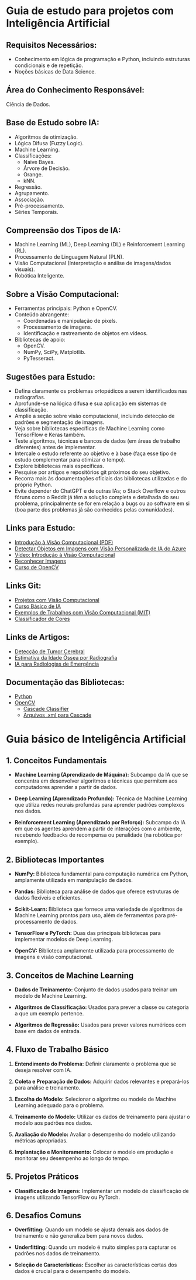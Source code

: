 # Guia de estudo para projetos com Inteligência Artificial

## Requisitos Necessários:
- Conhecimento em lógica de programação e Python, incluindo estruturas condicionais e de repetição.
- Noções básicas de Data Science.

## Área do Conhecimento Responsável:
Ciência de Dados.

## Base de Estudo sobre IA:
- Algoritmos de otimização.
- Lógica Difusa (Fuzzy Logic).
- Machine Learning.
- Classificações:
  - Naive Bayes.
  - Árvore de Decisão.
  - Orange.
  - kNN.
- Regressão.
- Agrupamento.
- Associação.
- Pré-processamento.
- Séries Temporais.

## Compreensão dos Tipos de IA:
- Machine Learning (ML), Deep Learning (DL) e Reinforcement Learning (RL).
- Processamento de Linguagem Natural (PLN).
- Visão Computacional (Interpretação e análise de imagens/dados visuais).
- Robótica Inteligente.

## Sobre a Visão Computacional:
- Ferramentas principais: Python e OpenCV.
- Conteúdo abrangente:
  - Coordenadas e manipulação de pixels.
  - Processamento de imagens.
  - Identificação e rastreamento de objetos em vídeos.
- Bibliotecas de apoio:
  - OpenCV.
  - NumPy, SciPy, Matplotlib.
  - PyTesseract.

## Sugestões para Estudo:
- Defina claramente os problemas ortopédicos a serem identificados nas radiografias.
- Aprofunde-se na lógica difusa e sua aplicação em sistemas de classificação.
- Amplie a seção sobre visão computacional, incluindo detecção de padrões e segmentação de imagens.
- Veja sobre bibliotecas específicas de Machine Learning como TensorFlow e Keras também.
- Teste algoritmos, técnicas e bancos de dados (em áreas de trabalho diferentes) antes de implementar.
- Intercale o estudo referente ao objetivo e à base (faça esse tipo de estudo complementar para otimizar o tempo).
- Explore bibliotecas mais específicas.
- Pesquise por artigos e repositórios git próximos do seu objetivo.
- Recorra mais às documentações oficiais das bibliotecas utilizadas e do próprio Python.
- Evite depender do ChatGPT e de outras IAs; o Stack Overflow e outros fóruns como o Reddit já têm a solução completa e detalhada do seu problema, principalmente se for em relação a bugs ou ao software em si (boa parte dos problemas já são conhecidos pelas comunidades).

## Links para Estudo:
- [Introdução à Visão Computacional (PDF)](https://nca.ufma.br/~geraldo/vc/1.introducao.pdf)
- [Detectar Objetos em Imagens com Visão Personalizada de IA do Azure](https://learn.microsoft.com/pt-br/training/modules/detect-objects-images-custom-vision/)
- [Vídeo: Introdução à Visão Computacional](https://www.youtube.com/watch?v=_LHebVofdwo)
- [Reconhecer Imagens](https://www.youtube.com/watch?v=4RO-3QllHZk)
- [Curso de OpenCV](https://www.youtube.com/watch?v=JiC9iBNRWdQ&list=PLsyobOqUhkthjvmA_s7tTjb7V2EiwYYGC)

## Links Git:
- [Projetos com Visão Computacional](https://github.com/topics/visao-computacional)
- [Curso Básico de IA](https://github.com/VitoriaCarvalho/VisaoComputacional)
- [Exemplos de Trabalhos com Visão Computacional (MIT)](https://github.com/VitoriaCarvalho/VisaoComputacional)
- [Classificador de Cores](https://github.com/MariaEduardaDeAzevedo/classificador-de-cores)

## Links de Artigos:
- [Detecção de Tumor Cerebral](https://repositorio.ufu.br/bitstream/123456789/37641/1/DeteccaoTumorCerebral.pdf)
- [Estimativa da Idade Óssea por Radiografia](https://www.scielo.br/j/rb/a/pDQRNvzWMWng4R7jJqPm5XK/?lang=pt)
- [IA para Radiologias de Emergência](https://www.mdpi.com/2075-4418/12/12/3223)

## Documentação das Bibliotecas:
- [Python](https://docs.python.org/3/)
- [OpenCV](https://docs.opencv.org/4.x/index.html)
  - [Cascade Classifier](https://docs.opencv.org/3.4/db/d28/tutorial_cascade_classifier.html)
  - [Arquivos .xml para Cascade](https://github.com/opencv/opencv/tree/master/data/haarcascades)


# Guia básico de Inteligência Artificial

## 1. Conceitos Fundamentais
  
- **Machine Learning (Aprendizado de Máquina):** Subcampo da IA que se concentra em desenvolver algoritmos e técnicas que permitem aos computadores aprender a partir de dados.

- **Deep Learning (Aprendizado Profundo):** Técnica de Machine Learning que utiliza redes neurais profundas para aprender padrões complexos nos dados.

- **Reinforcement Learning (Aprendizado por Reforço):** Subcampo da IA em que os agentes aprendem a partir de interações com o ambiente, recebendo feedbacks de recompensa ou penalidade (na robótica por exemplo).

## 2. Bibliotecas Importantes

- **NumPy:** Biblioteca fundamental para computação numérica em Python, amplamente utilizada em manipulação de dados.

- **Pandas:** Biblioteca para análise de dados que oferece estruturas de dados flexíveis e eficientes.

- **Scikit-Learn:** Biblioteca que fornece uma variedade de algoritmos de Machine Learning prontos para uso, além de ferramentas para pré-processamento de dados.

- **TensorFlow e PyTorch:** Duas das principais bibliotecas para implementar modelos de Deep Learning.

- **OpenCV:** Biblioteca amplamente utilizada para processamento de imagens e visão computacional.

## 3. Conceitos de Machine Learning

- **Dados de Treinamento:** Conjunto de dados usados para treinar um modelo de Machine Learning.

- **Algoritmos de Classificação:** Usados para prever a classe ou categoria a que um exemplo pertence.

- **Algoritmos de Regressão:** Usados para prever valores numéricos com base em dados de entrada.

## 4. Fluxo de Trabalho Básico

1. **Entendimento do Problema:** Definir claramente o problema que se deseja resolver com IA.

2. **Coleta e Preparação de Dados:** Adquirir dados relevantes e prepará-los para análise e treinamento.

3. **Escolha do Modelo:** Selecionar o algoritmo ou modelo de Machine Learning adequado para o problema.

4. **Treinamento do Modelo:** Utilizar os dados de treinamento para ajustar o modelo aos padrões nos dados.

5. **Avaliação do Modelo:** Avaliar o desempenho do modelo utilizando métricas apropriadas.

6. **Implantação e Monitoramento:** Colocar o modelo em produção e monitorar seu desempenho ao longo do tempo.

## 5. Projetos Práticos

- **Classificação de Imagens:** Implementar um modelo de classificação de imagens utilizando TensorFlow ou PyTorch.

## 6. Desafios Comuns

- **Overfitting:** Quando um modelo se ajusta demais aos dados de treinamento e não generaliza bem para novos dados.

- **Underfitting:** Quando um modelo é muito simples para capturar os padrões nos dados de treinamento.

- **Seleção de Características:** Escolher as características certas dos dados é crucial para o desempenho do modelo.
